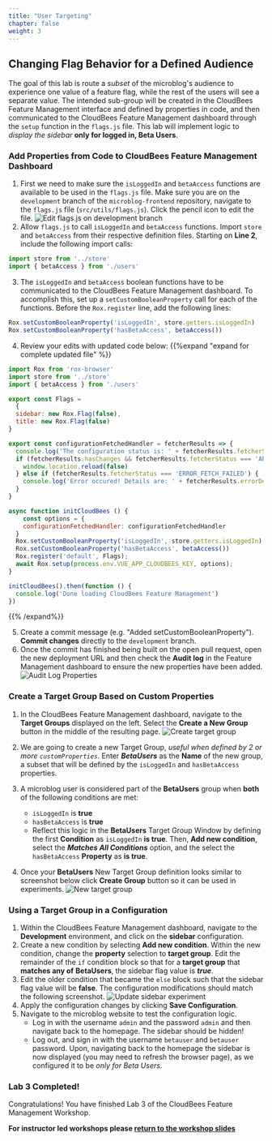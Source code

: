 ```yaml
---
title: "User Targeting"
chapter: false
weight: 3
--- 
```


## Changing Flag Behavior for a Defined Audience
The goal of this lab is route a _subset_ of the microblog's audience to experience one value of a feature flag, while the rest of the users will see a separate value. The intended sub-group will be created in the CloudBees Feature Management interface and defined by properties in code, and then communicated to the CloudBees Feature Management dashboard through the `setup` function in the `flags.js` file. This lab will implement logic to _display the sidebar_ **only for logged in, Beta Users**.

### Add Properties from Code to CloudBees Feature Management Dashboard

1. First we need to make sure the `isLoggedIn` and `betaAccess` functions are available to be used in the `flags.js` file. Make sure you are on the `development` branch of the `microblog-frontend` repository, navigate to the `flags.js` file (`src/utils/flags.js`). Click the pencil icon to edit the file. ![Edit flags.js on development branch](images/edit-flags-deve-branch.png?width=50pc)
2. Allow `flags.js` to call `isLoggedIn` and `betaAccess` functions. Import `store` and `betaAccess` from their respective definition files. Starting on **Line 2**, include the following import calls:
```javascript
import store from '../store'
import { betaAccess } from './users'
```

3. The `isLoggedIn` and `betaAccess` boolean functions have to be communicated to the CloudBees Feature Management dashboard. To accomplish this, set up a `setCustomBooleanProperty` call for each of the functions. Before the `Rox.register` line, add the following lines:
```javascript
Rox.setCustomBooleanProperty('isLoggedIn', store.getters.isLoggedIn)
Rox.setCustomBooleanProperty('hasBetaAccess', betaAccess())
```

4. Review your edits with updated code below:
{{%expand "expand for complete updated file" %}}

```javascript
import Rox from 'rox-browser'
import store from '../store'
import { betaAccess } from './users'

export const Flags = 
  {
  sidebar: new Rox.Flag(false),
  title: new Rox.Flag(false)
}

export const configurationFetchedHandler = fetcherResults => {
  console.log('The configuration status is: ' + fetcherResults.fetcherStatus)
  if (fetcherResults.hasChanges && fetcherResults.fetcherStatus === 'APPLIED_FROM_NETWORK') {
    window.location.reload(false)
  } else if (fetcherResults.fetcherStatus === 'ERROR_FETCH_FAILED') {
    console.log('Error occured! Details are: ' + fetcherResults.errorDetails)
  }
}

async function initCloudBees () {
    const options = {
    configurationFetchedHandler: configurationFetchedHandler
  }
  Rox.setCustomBooleanProperty('isLoggedIn', store.getters.isLoggedIn)
  Rox.setCustomBooleanProperty('hasBetaAccess', betaAccess())
  Rox.register('default', Flags);
  await Rox.setup(process.env.VUE_APP_CLOUDBEES_KEY, options);
}

initCloudBees().then(function () {
  console.log('Done loading CloudBees Feature Management')
})

```
{{% /expand%}}

5. Create a commit message (e.g. "Added setCustomBooleanProperty"). **Commit changes** directly to the `development` branch.
6. Once the commit has finished being built on the open pull request, open the new deployment URL and then check the **Audit log** in the Feature Management dashboard to ensure the new properties have been added. ![Audit Log Properties](audit-log-props.png?width=50pc)

### Create a Target Group Based on Custom Properties

1. In the CloudBees Feature Management dashboard, navigate to the **Target Groups** displayed on the left. Select the **Create a New Group** button in the middle of the resulting page. ![Create target group](create-target-group.png?width=50pc)
2. We are going to create a new Target Group, _useful when defined by 2 or more `customProperties`_. Enter ***BetaUsers*** as the **Name** of the new group, a subset that will be defined by the `isLoggedIn` and `hasBetaAccess` properties.
3. A microblog user is considered part of the **BetaUsers** group when **both** of the following conditions are met:
   * `isLoggedIn` is **true**
   * `hasBetaAccess` is **true**
   * Reflect this logic in the **BetaUsers** Target Group Window by defining the first **Condition** as `isLoggedIn` **is true**. Then, **Add new condition**, select the ***Matches All Conditions*** option, and the select the `hasBetaAccess` **Property** as **is true**.

4. Once your **BetaUsers** New Target Group definition looks similar to screenshot below click **Create Group** button so it can be used in experiments. ![New target group](images/new-target-group.png?width=50pc)


### Using a Target Group in a Configuration

1. Within the CloudBees Feature Management dashboard, navigate to the **Development** environment, and click on the **sidebar** configuration.
2. Create a new condition by selecting **Add new condition**. Within the new condition, change the **property** selection to **target group**. Edit the remainder of the `if` condition block so that for a **target group** that **matches any of** **BetaUsers**, the sidebar flag value is ***true***.
3. Edit the older condition that became the `else` block such that the sidebar flag value will be **false**. The configuration modifications should match the following screenshot. ![Update sidebar experiment](images/update-sidebar-experiment.png?width=50pc)
4. Apply the configuration changes by clicking **Save Configuration**.
5. Navigate to the microblog website to test the configuration logic.
   * Log in with the username `admin` and the password `admin` and then navigate back to the homepage. The sidebar should be hidden!
   * Log out, and sign in with the username `betauser` and `betauser` password. Upon, navigating back to the homepage the sidebar is now displayed (you may need to refresh the browser page), as we configured it to be _only for Beta Users_.

### Lab 3 Completed!
Congratulations! You have finished Lab 3 of the CloudBees Feature Management Workshop.

**For instructor led workshops please <a href="https://cloudbees-days.github.io/cloudbees-field-workshops/cloudbees-feature-management/#27">return to the workshop slides</a>**
